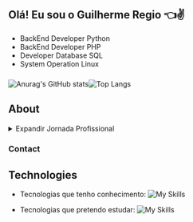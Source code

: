 ## Olá! Eu sou o Guilherme Regio :point_left::v:

* BackEnd Developer Python 
* BackEnd Developer PHP 
* Developer Database SQL
* System Operation Linux

###

![Anurag's GitHub stats](https://github-readme-stats.vercel.app/api?username=Guilherme-Regio&show_icons=true&theme=github_dark)![Top Langs](https://github-readme-stats.vercel.app/api/top-langs/?username=Guilherme-Regio&hide_progress=true&theme=github_dark)

## About

<details>
  <summary>Expandir Jornada Profissional</summary>
  
  Iniciei minha jornada profissional na RD Saúde em setembro de 2019 como aprendiz na equipe de Service Desk do ambiente corporativo. Durante a pandemia de COVID-19, destaquei-me em um projeto de rollout urgente, convertendo sistemas de desktop para notebooks para facilitar o trabalho remoto, uma mudança crítica para a continuidade das operações da empresa. Em fevereiro de 2021, fui contratado como terceirizado, adicionando ao meu portfólio a gestão de admissão de novos funcionários e o desenvolvimento do portal "SSU Online". Esse projeto foi um marco na minha carreira, pois comecei a trabalhar com PHP e MySQL, e evolui para o uso do framework Laravel, mergulhando também no mundo do Linux e suas aplicações em servidores.

  Em setembro de 2023, avancei para a equipe de Gestão de Ativos e Inovações, onde minha responsabilidade expandiu-se para o desenvolvimento avançado de rotinas operacionais. Implementei e gerenciei projetos como ALIVESCAN, que verifica dispositivos ativos na rede; REPOSYNC, uma rotina de sincronização de repositórios; e PULSEMANAGER, um gerenciador de status de serviços, todos escritos em Python e integrados com um sistema de monitoramento em tempo real.

  Atualmente, além de gerenciar essas rotinas, sou responsável por um portal web robusto que administra filiais, ativos e endpoints, utilizando PHP, Laravel e MySQL. Também desenvolvi scripts de automação para sistemas operacionais Linux e Windows, que otimizam a instalação e configuração de dispositivos em nossas filiais. No meu tempo livre, continuo a buscar atualizações profissionais por meio de cursos e treinamentos, sempre visando a excelência e a inovação tecnológica no ambiente de trabalho.

</details>

### Contact

## Technologies

* Tecnologias que tenho conhecimento:
![My Skills](https://skillicons.dev/icons?i=py,php,laravel,mysql,docker,django&perline=6)

* Tecnologias que pretendo estudar:
![My Skills](https://skillicons.dev/icons?i=java,perl,ruby&perline=6)
